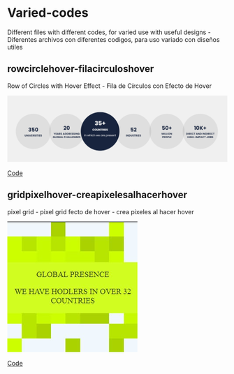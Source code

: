 # Varied-codes

Different files with different codes, for varied use with useful designs - Diferentes archivos con diferentes codigos, para uso variado con diseños utiles

## rowcirclehover-filacirculoshover

Row of Circles with Hover Effect - Fila de Círculos con Efecto de Hover

![image](/rowcirclehover-filacirculoshover/examplecode.png)

[Code](/rowcirclehover-filacirculoshover/filadecirculosefectohover-rowofcircleshover.html)


## gridpixelhover-creapixelesalhacerhover

pixel grid - pixel grid fecto de hover - crea pixeles al hacer hover

![image](/grid-pixel/grid-pixel.jpg)

[Code](/grid-pixel/grid-pixel.html)